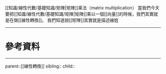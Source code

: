 [[知識/線性代數/基礎知識/矩陣|矩陣]]乘法（matrix multiplication）
當我們今天要把[[知識/線性代數/基礎知識/矩陣|矩陣]]乘以一個[[向量]]的時候，我們其實就是在做[[線性轉換]]。
我們知道說[[矩陣]]其實就是描述線姓

- - -
# 參考資料


- - -
parent::[[線性轉換]]
sibling::
child::